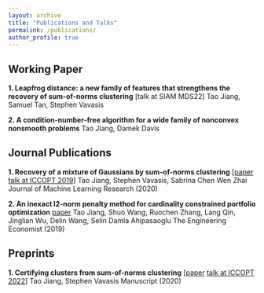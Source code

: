```yaml
---
layout: archive
title: "Publications and Talks"
permalink: /publications/
author_profile: true
---
```


## Working Paper

**1. Leapfrog distance: a new family of features that strengthens the recovery of sum-of-norms clustering** [talk at SIAM MDS22]
Tao Jiang, Samuel Tan, Stephen Vavasis

**2. A condition-number-free algorithm for a wide family of nonconvex nonsmooth problems**
Tao Jiang, Damek Davis

## Journal Publications

**1. Recovery of a mixture of Gaussians by sum-of-norms clustering** [[paper](https://www.jmlr.org/papers/volume21/19-218/19-218.pdf) [talk at ICCOPT 2019](files/mixture_of_Gaussians_SON_TJiang.pdf)]
Tao Jiang, Stephen Vavasis, Sabrina Chen Wen Zhai
Journal of Machine Learning Research (2020)

**2. An inexact l2-norm penalty method for cardinality constrained portfolio optimization** [paper](https://www.tandfonline.com/doi/abs/10.1080/0013791X.2019.1636169)
Tao Jiang, Shuo Wang, Ruochen Zhang, Lang Qin, Jinglian Wu, Delin Wang, Selin Damla Ahipasaoglu
The Engineering Economist (2019)

## Preprints
**1. Certifying clusters from sum-of-norms clustering**
[[paper](https://arxiv.org/pdf/2006.11355.pdf) [talk at ICCOPT 2022](files/certifying_clusters_SON_TJiang_ICCOPT22.pdf)]
Tao Jiang, Stephen Vavasis
Manuscript (2020)

